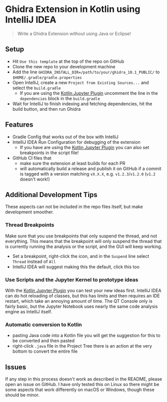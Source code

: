 # Ghidra Extension in Kotlin using IntelliJ IDEA

> Write a Ghidra Extension without using Java or Eclipse!

## Setup

* Hit `Use this template` at the top of the repo on GitHub
* Clone the new repo to your development machine
* Add the line `GHIDRA_INSTALL_DIR=/path/to/your/ghidra_10.1_PUBLIC/` to `$HOME/.gradle/gradle.properties`
* Open IntelliJ, create a new `Project from Existing Sources...` and select the `build.gradle`
  * If you are using the [Kotlin Jupyter Plugin](https://github.com/GhidraJupyter/ghidra-jupyter-kotlin) uncomment the line in the `dependencies` block in the `build.gradle`
* Wait for IntelliJ to finish indexing and fetching dependencies, hit the build button, and then run Ghidra


## Features

* Gradle Config that works out of the box with IntelliJ
* IntelliJ IDEA Run Configuration for debugging of the extension
  * If you have are using the [Kotlin Jupyter Plugin](https://github.com/GhidraJupyter/ghidra-jupyter-kotlin) you can also set breakpoints in the script file!
* GitHub CI files that
  * make sure the extension at least builds for each PR
  * will automatically build a release and publish it on GitHub if a commit is tagged with a version matching `vX.X.X`, e.g. `v1.2.3`/`v1.2.0` (`v1.2` doesn't work!)
  

## Additional Development Tips

These aspects can not be included in the repo files itself, but make development smoother.

### Thread Breakpoints

Make sure that you use breakpoints that only suspend the thread, and not everything.
This means that the breakpoint will only suspend the thread that is currently running the analysis or the script,
and the GUI will keep working.
  * Set a breakpoint, right-click the icon, and in the `Suspend` line select `Thread` instead of `All`
  * IntelliJ IDEA will suggest making this the default, click this too


### Use Scripts and the Jupyter Kernel to prototype ideas

With the [Kotlin Jupyter Plugin](https://github.com/GhidraJupyter/ghidra-jupyter-kotlin) you can test your new ideas first.
IntelliJ IDEA can do hot reloading of classes, but this has limits and then requires an IDE restart,
which take an annoying amount of time. The QT Console only is fairly basic, but the Jupyter Notebook uses nearly the same
code analysis engine as IntelliJ itself.

### Automatic conversion to Kotlin

* pasting Java code into a Kotlin file you will get the suggestion for this to be converted and then pasted
* right-click `.java` file in the Project Tree there is an action at the very bottom to convert the entire file


## Issues

If any step in this process doesn't work as described in the README, please open an issue on GitHub.
I have only tested this on Linux so there might be some aspects that work differently on macOS or Windows, though these
should be minor.
